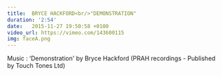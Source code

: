 ```yaml
---
title:  BRYCE HACKFORD<br/>"DEMONSTRATION"
duration: '2:54'
date:   2015-11-27 19:50:58 +0100
video_url: https://vimeo.com/143600115
img: faceA.png
---
```


Music : ‘Demonstration' by Bryce Hackford
(PRAH recordings - Published by Touch Tones Ltd)
<BR>
	<BR><BR>